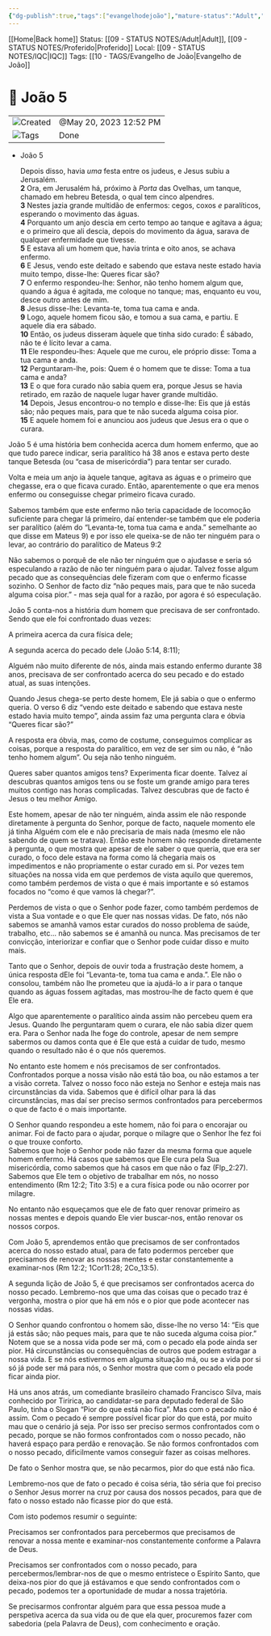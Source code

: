 ```yaml
---
{"dg-publish":true,"tags":["evangelhodejoão"],"mature-status":"Adult","message_category":"Devocional","created":"2025-10-16T10:29:28.036+01:00","speech-status":"Proferido","local":"iqc","dg-note-icon":"adult","noteIcon":"adult","updated":"2025-10-29T15:00:29.256+00:00","title":"João 5","dgPassFrontmatter":true,"permalink":"/05-main-notes-permanent-zettel/joao-5/"}
---
```


[[Home\|Back home]]
Status: [[09 - STATUS NOTES/Adult\|Adult]], [[09 - STATUS NOTES/Proferido\|Proferido]]
Local: [[09 - STATUS NOTES/IQC\|IQC]]
Tags: [[10 - TAGS/Evangelho de João\|Evangelho de João]]

# 📓 João 5

|                                                                  |                        |
| ---------------------------------------------------------------- | ---------------------- |
| ![](8%20-%20ATTACHMENTS/Attachments/clock_gray%20208.svg)Created | @May 20, 2023 12:52 PM |
| ![](8%20-%20ATTACHMENTS/Attachments/list_gray%20942.svg)Tags     | Done                   |

- João 5
    
    Depois disso, havia _uma_ festa entre os judeus, e Jesus subiu a Jerusalém.  
    **2** Ora, em Jerusalém há, próximo à _Porta_ das Ovelhas, um tanque, chamado em hebreu Betesda, o qual tem cinco alpendres.   
    **3** Nestes jazia grande multidão de enfermos: cegos, coxos _e_ paralíticos, esperando o movimento das águas.   
    **4** Porquanto um anjo descia em certo tempo ao tanque e agitava a água; e o primeiro que ali descia, depois do movimento da água, sarava de qualquer enfermidade que tivesse.   
    **5** E estava ali um homem que, havia trinta e oito anos, se achava enfermo.   
    **6** E Jesus, vendo este deitado e sabendo que estava neste estado havia muito tempo, disse-lhe: Queres ficar são?   
    **7** O enfermo respondeu-lhe: Senhor, não tenho homem algum que, quando a água é agitada, me coloque no tanque; mas, enquanto eu vou, desce outro antes de mim.   
    **8** Jesus disse-lhe: Levanta-te, toma tua cama e anda.   
    **9** Logo, aquele homem ficou são, e tomou a sua cama, e partiu. E aquele dia era sábado.   
    **10** Então, os judeus disseram àquele que tinha sido curado: É sábado, não te é lícito levar a cama.   
    **11** Ele respondeu-lhes: Aquele que me curou, ele próprio disse: Toma a tua cama e anda.   
    **12** Perguntaram-lhe, pois: Quem é o homem que te disse: Toma a tua cama e anda?   
    **13** E o que fora curado não sabia quem era, porque Jesus se havia retirado, em razão de naquele lugar haver grande multidão.   
    **14** Depois, Jesus encontrou-o no templo e disse-lhe: Eis que já estás são; não peques mais, para que te não suceda alguma coisa pior.   
    **15** E aquele homem foi e anunciou aos judeus que Jesus era o que o curara.
    

João 5 é uma história bem conhecida acerca dum homem enfermo, que ao que tudo parece indicar, seria paralítico há 38 anos e estava perto deste tanque Betesda (ou “casa de misericórdia”) para tentar ser curado.

Volta e meia um anjo ia àquele tanque, agitava as águas e o primeiro que chegasse, era o que ficava curado. Então, aparentemente o que era menos enfermo ou conseguisse chegar primeiro ficava curado.

Sabemos também que este enfermo não teria capacidade de locomoção suficiente para chegar lá primeiro, daí entender-se também que ele poderia ser paralítico (além do “Levanta-te, toma tua cama e anda.” semelhante ao que disse em Mateus 9) e por isso ele queixa-se de não ter ninguém para o levar, ao contrário do paralítico de Mateus 9:2

Não sabemos o porquê de ele não ter ninguém que o ajudasse e seria só especulando a razão de não ter ninguém para o ajudar. Talvez fosse algum pecado que as consequências dele fizeram com que o enfermo ficasse sozinho. O Senhor de facto diz “não peques mais, para que te não suceda alguma coisa pior.” - mas seja qual for a razão, por agora é só especulação.

João 5 conta-nos a história dum homem que precisava de ser confrontado. Sendo que ele foi confrontado duas vezes:

A primeira acerca da cura física dele;

A segunda acerca do pecado dele (João 5:14, 8:11);

Alguém não muito diferente de nós, ainda mais estando enfermo durante 38 anos, precisava de ser confrontado acerca do seu pecado e do estado atual, as suas intenções.

Quando Jesus chega-se perto deste homem, Ele já sabia o que o enfermo queria. O verso 6 diz “vendo este deitado e sabendo que estava neste estado havia muito tempo”, ainda assim faz uma pergunta clara e óbvia “Queres ficar são?”

A resposta era óbvia, mas, como de costume, conseguimos complicar as coisas, porque a resposta do paralítico, em vez de ser sim ou não, é “não tenho homem algum”. Ou seja não tenho ninguém.

Queres saber quantos amigos tens? Experimenta ficar doente. Talvez aí descubras quantos amigos tens ou se foste um grande amigo para teres muitos contigo nas horas complicadas. Talvez descubras que de facto é Jesus o teu melhor Amigo.

Este homem, apesar de não ter ninguém, ainda assim ele não responde diretamente à pergunta do Senhor, porque de facto, naquele momento ele já tinha Alguém com ele e não precisaria de mais nada (mesmo ele não sabendo de quem se tratava). Então este homem não responde diretamente à pergunta, o que mostra que apesar de ele saber o que queria, que era ser curado, o foco dele estava na forma como lá chegaria mais os impedimentos e não propriamente o estar curado em si. Por vezes tem situações na nossa vida em que perdemos de vista aquilo que queremos, como também perdemos de vista o que é mais importante e só estamos focados no “como é que vamos lá chegar?”.

Perdemos de vista o que o Senhor pode fazer, como também perdemos de vista a Sua vontade e o que Ele quer nas nossas vidas. De fato, nós não sabemos se amanhã vamos estar curados do nosso problema de saúde, trabalho, etc… não sabemos se é amanhã ou nunca. Mas precisamos de ter convicção, interiorizar e confiar que o Senhor pode cuidar disso e muito mais.

Tanto que o Senhor, depois de ouvir toda a frustração deste homem, a única resposta dEle foi “Levanta-te, toma tua cama e anda.”. Ele não o consolou, também não lhe prometeu que ia ajudá-lo a ir para o tanque quando as águas fossem agitadas, mas mostrou-lhe de facto quem é que Ele era.

Algo que aparentemente o paralítico ainda assim não percebeu quem era Jesus. Quando lhe perguntaram quem o curara, ele não sabia dizer quem era. Para o Senhor nada lhe foge do controle, apesar de nem sempre sabermos ou damos conta que é Ele que está a cuidar de tudo, mesmo quando o resultado não é o que nós queremos.

No entanto este homem e nós precisamos de ser confrontados. Confrontados porque a nossa visão não está tão boa, ou não estamos a ter a visão correta. Talvez o nosso foco não esteja no Senhor e esteja mais nas circunstâncias da vida. Sabemos que é difícil olhar para lá das circunstâncias, mas daí ser preciso sermos confrontados para percebermos o que de facto é o mais importante.

O Senhor quando respondeu a este homem, não foi para o encorajar ou animar. Foi de facto para o ajudar, porque o milagre que o Senhor lhe fez foi o que trouxe conforto.  
Sabemos que hoje o Senhor pode não fazer da mesma forma que aquele homem enfermo. Há casos que sabemos que Ele cura pela Sua misericórdia, como sabemos que há casos em que não o faz (Flp_2:27). Sabemos que Ele tem o objetivo de trabalhar em nós, no nosso entendimento (Rm 12:2; Tito 3:5) e a cura física pode ou não ocorrer por milagre.

No entanto não esqueçamos que ele de fato quer renovar primeiro as nossas mentes e depois quando Ele vier buscar-nos, então renovar os nossos corpos.

Com João 5, aprendemos então que precisamos de ser confrontados acerca do nosso estado atual, para de fato podermos perceber que precisamos de renovar as nossas mentes e estar constantemente a examinar-nos (Rm 12:2; 1Cor11:28; 2Co_13:5).

A segunda lição de João 5, é que precisamos ser confrontados acerca do nosso pecado. Lembremo-nos que uma das coisas que o pecado traz é vergonha, mostra o pior que há em nós e o pior que pode acontecer nas nossas vidas.

O Senhor quando confrontou o homem são, disse-lhe no verso 14: “Eis que já estás são; não peques mais, para que te não suceda alguma coisa pior.” Notem que se a nossa vida pode ser má, com o pecado ela pode ainda ser pior. Há circunstâncias ou consequências de outros que podem estragar a nossa vida. E se nós estivermos em alguma situação má, ou se a vida por si só já pode ser má para nós, o Senhor mostra que com o pecado ela pode ficar ainda pior.

Há uns anos atrás, um comediante brasileiro chamado Francisco Silva, mais conhecido por Tiririca, ao candidatar-se para deputado federal de São Paulo, tinha o Slogan “Pior do que está não fica”. Mas com o pecado não é assim. Com o pecado é sempre possível ficar pior do que está, por muito mau que o cenário já seja. Por isso ser preciso sermos confrontados com o pecado, porque se não formos confrontados com o nosso pecado, não haverá espaço para perdão e renovação. Se não formos confrontados com o nosso pecado, dificilmente vamos conseguir fazer as coisas melhores.

De fato o Senhor mostra que, se não pecarmos, pior do que está não fica.

Lembremo-nos que de fato o pecado é coisa séria, tão séria que foi preciso o Senhor Jesus morrer na cruz por causa dos nossos pecados, para que de fato o nosso estado não ficasse pior do que está.

Com isto podemos resumir o seguinte:

Precisamos ser confrontados para percebermos que precisamos de renovar a nossa mente e examinar-nos constantemente conforme a Palavra de Deus.

Precisamos ser confrontados com o nosso pecado, para percebermos/lembrar-nos de que o mesmo entristece o Espírito Santo, que deixa-nos pior do que já estávamos e que sendo confrontados com o pecado, podemos ter a oportunidade de mudar a nossa trajetória.

Se precisarmos confrontar alguém para que essa pessoa mude a perspetiva acerca da sua vida ou de que ela quer, procuremos fazer com sabedoria (pela Palavra de Deus), com conhecimento e oração.